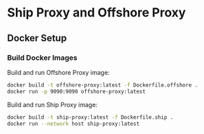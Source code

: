 # Ship Proxy and Offshore Proxy

## Docker Setup

### Build Docker Images


Build and run Offshore Proxy image:

```bash
docker build -t offshore-proxy:latest -f Dockerfile.offshore .
docker run -p 9090:9090 offshore-proxy:latest
```


Build and run Ship Proxy image:

```bash
docker build -t ship-proxy:latest -f Dockerfile.ship .
docker run --network host ship-proxy:latest
```